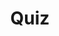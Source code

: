 ---
title: "Quiz"
passing_percentage: 70
type: "test"
questions:
  - id: "q1"
    text: "What tool was used as a visual guide to understand how Dapr works in a Kubernetes cluster?"
    type: "single-answer"
    marks: 2
    options:
      - id: "a"
        text: "Kubectl"
      - id: "b"
        text: "Meshery"
        is_correct: true
      - id: "c"
        text: "Helm"
      - id: "d"
        text: "Docker Desktop"
  - id: "q2"
    text: "What key accomplishments were achieved in this course?"
    type: "multiple-answers"
    marks: 2
    options:
      - id: "a"
        text: "Created and configured a Dapr state store component"
        is_correct: true
      - id: "b"
        text: "Viewed Dapr sidecars and observed API calls in logs"
        is_correct: true
      - id: "c"
        text: "Set up CI/CD pipelines"
      - id: "d"
        text: "Configured service mesh integration"
  - id: "q3"
    text: "What Kubernetes concept organizes related resources?"
    type: "short_answer" 
    marks: 2
    correct_answer: "Namespaces" 
---